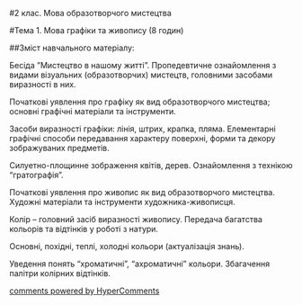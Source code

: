 <div id="hypercomments_widget" class="js-hypercomments-widget invisible"></div>

#2 клас. Мова образотворчого мистецтва 

#Тема 1.  Мова графіки та живопису (8 годин)

##Зміст навчального матеріалу:

Бесіда ”Мистецтво в нашому житті”. Пропедевтичне ознайомлення з видами візуальних (образотворчих) мистецтв, головними засобами виразності в них.

Початкові уявлення про графіку як вид образотворчого мистецтва; основні графічні матеріали та інструменти.

Засоби виразності графіки: лінія, штрих, крапка, пляма. Елементарні графічні способи передавання характеру поверхні, форми та декору зображуваних предметів.

Силуетно-площинне зображення квітів, дерев. Ознайомлення з технікою “гратографія”.

Початкові уявлення про живопис як вид образотворчого мистецтва. Художні матеріали та інструменти художника-живописця. 

Колір – головний засіб виразності живопису. Передача багатства кольорів та відтінків у роботі з натури.

Основні, похідні, теплі, холодні кольори (актуалізація знань). 

Уведення понять “хроматичні”, “ахроматичні” кольори. Збагачення палітри колірних відтінків. 


<div class="js-hypercomments-container">
    <a href="http://hypercomments.com" class="hc-link" title="comments widget">comments powered by HyperComments</a>
</div>